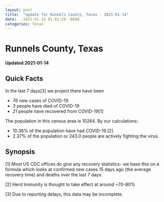 ```yaml
---
layout: post
title:  "Update for Runnels County, Texas - 2021-01-14"
date:   2021-01-14 01:01:29 -0600
categories: Texas
---
```


# Runnels County, Texas
#### Updated 2021-01-14

## Quick Facts

In the last 7 days[3] we project there have been
- *76* new cases of COVID-19
- *3* people have died of COVID-19
- *21* people have recovered from COVID-19[1]

The population in this census area is 10264. By our calculations:
- 10.36% of the population have had COVID-19.[2]
- 2.37% of the population or 243.0 people are actively fighting the virus.

## Synopsis




[1] Most US CDC offices do give any recovery statistics- we base this on a formula which looks at confirmed new cases
15 days ago (the average recovery time) and deaths over the last 7 days.

[2] Herd Immunity is thought to take effect at around ~70-80%

[3] Due to reporting delays, this data may be incomplete.
 
    